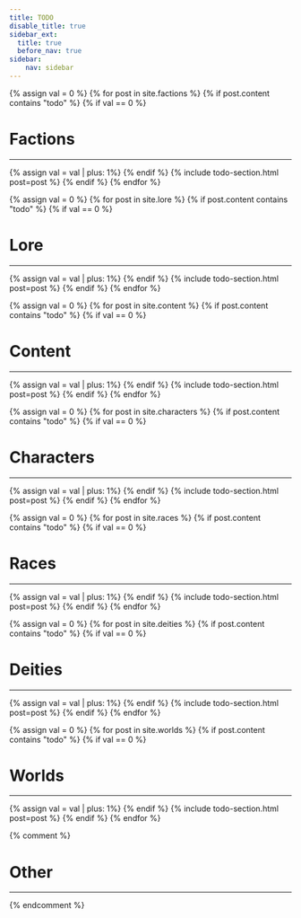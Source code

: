 ```yaml
---
title: TODO
disable_title: true
sidebar_ext:
  title: true
  before_nav: true
sidebar:
    nav: sidebar
---
```



{% assign val = 0 %}
{% for post in site.factions %}
{% if post.content contains "todo" %}
{% if val == 0 %}
# Factions
---
{% assign val = val | plus: 1%}
{% endif %}
{% include todo-section.html post=post %}
{% endif %}
{% endfor %}

{% assign val = 0 %}
{% for post in site.lore %}
{% if post.content contains "todo" %}
{% if val == 0 %}
<br>
# Lore
---
{% assign val = val | plus: 1%}
{% endif %}
{% include todo-section.html post=post %}
{% endif %}
{% endfor %}

{% assign val = 0 %}
{% for post in site.content %}
{% if post.content contains "todo" %}
{% if val == 0 %}
<br>
# Content
---
{% assign val = val | plus: 1%}
{% endif %}
{% include todo-section.html post=post %}
{% endif %}
{% endfor %}

{% assign val = 0 %}
{% for post in site.characters %}
{% if post.content contains "todo" %}
{% if val == 0 %}
<br>
# Characters
---
{% assign val = val | plus: 1%}
{% endif %}
{% include todo-section.html post=post %}
{% endif %}
{% endfor %}

{% assign val = 0 %}
{% for post in site.races %}
{% if post.content contains "todo" %}
{% if val == 0 %}
<br>
# Races
---
{% assign val = val | plus: 1%}
{% endif %}
{% include todo-section.html post=post %}
{% endif %}
{% endfor %}

{% assign val = 0 %}
{% for post in site.deities %}
{% if post.content contains "todo" %}
{% if val == 0 %}
<br>
# Deities
---
{% assign val = val | plus: 1%}
{% endif %}
{% include todo-section.html post=post %}
{% endif %}
{% endfor %}

{% assign val = 0 %}
{% for post in site.worlds %}
{% if post.content contains "todo" %}
{% if val == 0 %}
<br>
# Worlds
---
{% assign val = val | plus: 1%}
{% endif %}
{% include todo-section.html post=post %}
{% endif %}
{% endfor %}

{% comment %}
<br>
# Other
---
{% endcomment %}
